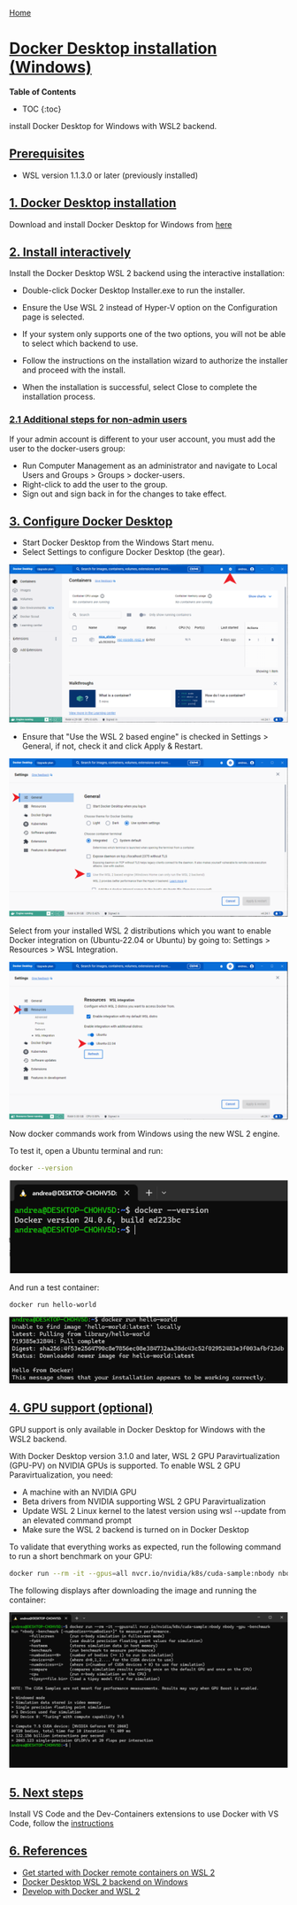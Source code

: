 [Home](../index.md)

# [Docker Desktop installation (Windows)](#docker-desktop-installation-windows)

__Table of Contents__
* TOC
{:toc}

install Docker Desktop for Windows with WSL2 backend.

## [Prerequisites](#prerequisites)

- WSL version 1.1.3.0 or later (previously installed)

## [1. Docker Desktop installation](#1-docker-desktop-installation)

Download and install Docker Desktop for Windows from [here](https://www.docker.com/products/docker-desktop)

## [2. Install interactively](#2-install-interactively)

Install the Docker Desktop WSL 2 backend using the interactive installation:

- Double-click Docker Desktop Installer.exe to run the installer.

- Ensure the Use WSL 2 instead of Hyper-V option on the Configuration page is selected.

- If your system only supports one of the two options, you will not be able to select which backend to use.

- Follow the instructions on the installation wizard to authorize the installer and proceed with the install.

- When the installation is successful, select Close to complete the installation process.

### [2.1 Additional steps for non-admin users](#21-additional-steps-for-non-admin-users)

If your admin account is different to your user account, you must add the user to the docker-users group:

- Run Computer Management as an administrator and navigate to Local Users and Groups > Groups > docker-users.
- Right-click to add the user to the group.
- Sign out and sign back in for the changes to take effect.

## [3. Configure Docker Desktop](#configure-docker-desktop)

- Start Docker Desktop from the Windows Start menu.
- Select Settings to configure Docker Desktop (the gear).

![Docker Desktop Settings](./images/docker-starting.png)

- Ensure that "Use the WSL 2 based engine" is checked in Settings > General, if not, check it and click Apply & Restart.

![Docker Desktop Settings](./images/check_wsl2_bk.png)

Select from your installed WSL 2 distributions which you want to enable Docker integration on (Ubuntu-22.04 or Ubuntu) by going to: Settings > Resources > WSL Integration.

![Docker Desktop Settings](./images/wsl_integration.png)

Now docker commands work from Windows using the new WSL 2 engine.

To test it, open a Ubuntu terminal and run:

```bash
docker --version
```

![Docker Desktop Settings](./images/docker_version.png)

And run a test container:

```bash
docker run hello-world
```

![Docker Desktop Settings](./images/docker_hello_world.png)

## [4. GPU support (optional)](#4-gpu-support-optional)

GPU support is only available in Docker Desktop for Windows with the WSL2 backend.

With Docker Desktop version 3.1.0 and later, WSL 2 GPU Paravirtualization (GPU-PV) on NVIDIA GPUs is supported. To enable WSL 2 GPU Paravirtualization, you need:

- A machine with an NVIDIA GPU
- Beta drivers from NVIDIA supporting WSL 2 GPU Paravirtualization
- Update WSL 2 Linux kernel to the latest version using wsl --update from an elevated command prompt
- Make sure the WSL 2 backend is turned on in Docker Desktop
  
To validate that everything works as expected, run the following command to run a short benchmark on your GPU:

``` bash
docker run --rm -it --gpus=all nvcr.io/nvidia/k8s/cuda-sample:nbody nbody -gpu -benchmark
```

The following displays after downloading the image and running the container:

![Docker Desktop Settings](./images/docker_gpu_benchmark.png)

## [5. Next steps](#5-next-steps)

Install VS Code and the Dev-Containers extensions to use Docker with VS Code, follow the [instructions](./vscode_docker.md)

## [6. References](#6-references)

- [Get started with Docker remote containers on WSL 2](https://learn.microsoft.com/en-us/windows/wsl/tutorials/wsl-containers)
- [Docker Desktop WSL 2 backend on Windows](https://docs.docker.com/desktop/wsl/#download)
- [Develop with Docker and WSL 2](https://docs.docker.com/desktop/wsl/use-wsl/)
  